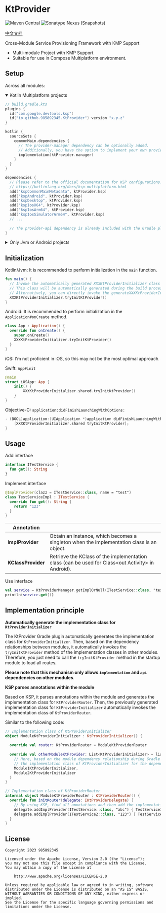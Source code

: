 # KtProvider
![Maven Central](https://img.shields.io/maven-central/v/io.github.985892345/provider-api?server=https://s01.oss.sonatype.org&label=release)
![Sonatype Nexus (Snapshots)](https://img.shields.io/nexus/s/io.github.985892345/provider-api?server=https://s01.oss.sonatype.org&label=SNAPSHOT)

[中文文档](README_CN.md)

Cross-Module Service Provisioning Framework with KMP Support
- Multi-module Project with KMP Support
- Suitable for use in Compose Multiplatform environment.

## Setup
Across all modules:
<details open>
<summary>Kotlin Multiplatform projects</summary>

```kotlin
// build.gradle.kts
plugins {
  id("com.google.devtools.ksp")
  id("io.github.985892345.KtProvider") version "x.y.z"
}

kotlin {
  sourceSets {
    commonMain.dependencies {
      // The provider-manager dependency can be optionally added. 
      // Additionally, you have the option to implement your own provider-manager.
      implementation(ktProvider.manager)
    }
  }
}

dependencies {
  // Please refer to the official documentation for KSP configurations: 
  // https://kotlinlang.org/docs/ksp-multiplatform.html
  add("kspCommonMainMetadata", ktProvider.ksp)
  add("kspAndroid", ktProvider.ksp)
  add("kspDesktop", ktProvider.ksp)
  add("kspIosX64", ktProvider.ksp)
  add("kspIosArm64", ktProvider.ksp)
  add("kspIosSimulatorArm64", ktProvider.ksp)
  // ...
  
  // The provider-api dependency is already included with the Gradle plugin.
}
```
</details>

<details>
<summary>Only Jvm or Android projects</summary>

```kotlin
// build.gradle.kts
plugins {
  id("com.google.devtools.ksp")
  id("io.github.985892345.KtProvider") version "x.y.z"
}

dependencies {
  // The provider-manager dependency can be optionally added. 
  // Additionally, you have the option to implement your own provider-manager.
  implementation(ktProvider.manager)
  // ksp
  ksp(ktProvider.ksp)
}
```
</details>

## Initialization
Kotlin/Jvm: It is recommended to perform initialization in the `main` function.
```kotlin
fun main() {
  // Invoke the automatically generated XXXKtProviderInitializer class (module name + KtProviderInitializer)
  // This class will be automatically generated during the build process. 
  // Alternatively, you can directly invoke the generateXXXKtProviderInitializerImpl Gradle task to generate it.
  XXXKtProviderInitializer.tryInitKtProvider()
}
```

Android: It is recommended to perform initialization in the `Application#onCreate` method.
```kotlin
class App : Application() {
  override fun onCreate() {
    super.onCreate()
    XXXKtProviderInitializer.tryInitKtProvider()
  }
}
```

iOS: I'm not proficient in iOS, so this may not be the most optimal approach.

Swift: `App#init`
```swift
@main
struct iOSApp: App {
    init() {
        XXXKtProviderInitializer.shared.tryInitKtProvider()
    }
}
```

Objective-C: `application:didFinishLaunchingWithOptions:`
```objective-c
- (BOOL)application:(UIApplication *)application didFinishLaunchingWithOptions:(NSDictionary *)launchOptions {
    [XXXKtProviderInitializer.shared tryInitKtProvider];
}
```

## Usage
Add interface
```kotlin
interface ITestService {
  fun get(): String
}
```

Implement interface
```kotlin
@ImplProvider(clazz = ITestService::class, name = "test")
class TestServiceImpl : ITestService {
  override fun get(): String {
    return "123"
  }
}
```
| Annotation         |                                                                                                    |
|--------------------|----------------------------------------------------------------------------------------------------|
| **ImplProvider**   | Obtain an instance, which becomes a singleton when the implementation class is an object.          |
| **KClassProvider** | Retrieve the KClass of the implementation class (can be used for Class\<out Activity> in Android). |

Use interface
```kotlin
val service = KtProviderManager.getImplOrNull(ITestService::class, "test")
println(service.get())
```

## Implementation principle
**Automatically generate the implementation class for `KtProviderInitializer`**

The KtProvider Gradle plugin automatically generates the implementation class for `KtProviderInitializer`. 
Then, based on the dependency relationships between modules, 
it automatically invokes the `tryInitKtProvider` method of the implementation classes in other modules.
Therefore, you just need to call the `tryInitKtProvider` method in the startup module to load all routes.

**Please note that this mechanism only allows `implementation` and `api` dependencies on other modules.**


**KSP parses annotations within the module**

Based on KSP, it parses annotations within the module and generates the implementation class for `KtProviderRouter`. 
Then, the previously generated implementation class for `KtProviderInitializer` automatically 
invokes the implementation class of `KtProviderRouter`.

Similar to the following code:
```kotlin
// Implementation class of KtProviderInitializer
object ModuleKtProviderInitializer : KtProviderInitializer() {
  
  override val router: KtProviderRouter = ModuleKtProviderRouter
  
  override val otherModuleKtProvider: List<KtProviderInitializer> = listOf(
    // Here, based on the module dependency relationship during Gradle compilation, 
    // the implementation class of KtProviderInitializer for the dependent modules is generated.
    Module1KtProviderInitializer,
    Module2KtProviderInitializer
  )
}
```
```kotlin
// Implementation class of KtProviderRouter
internal object ModuleKtProviderRouter : KtProviderRouter() {
  override fun initRouter(delegate: IKtProviderDelegate) {
    // By using KSP, find all annotations and then add the implementation classes.
    delegate.addImplProvider(ITestService::class, "abc") { TestServiceImpl }
    delegate.addImplProvider(ITestService2::class, "123") { TestServiceImpl2 }
  }
}
```


## License
```
Copyright 2023 985892345

Licensed under the Apache License, Version 2.0 (the "License");
you may not use this file except in compliance with the License.
You may obtain a copy of the License at

    http://www.apache.org/licenses/LICENSE-2.0

Unless required by applicable law or agreed to in writing, software
distributed under the License is distributed on an "AS IS" BASIS,
WITHOUT WARRANTIES OR CONDITIONS OF ANY KIND, either express or implied.
See the License for the specific language governing permissions and
limitations under the License.
```